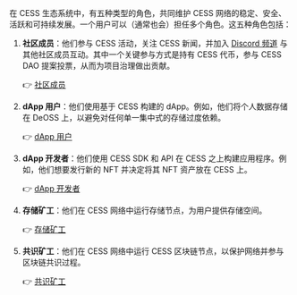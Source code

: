 在 CESS 生态系统中，有五种类型的角色，共同维护 CESS 网络的稳定、安全、活跃和可持续发展。一个用户可以（通常也会）担任多个角色。这五种角色包括：

1. **社区成员**：他们参与 CESS 活动，关注 CESS 新闻，并加入 [Discord 频道](https://discord.gg/cess) 与其他社区成员互动。其中一个关键参与方式是持有 CESS 代币，参与 CESS DAO 提案投票，从而为项目治理做出贡献。

   👉 [社区成员](community/README.md)

2. **dApp 用户**：他们使用基于 CESS 构建的 dApp。例如，他们将个人数据存储在 DeOSS 上，以避免对任何单一集中式的存储过度依赖。

   👉 [dApp 用户](user/README.md)

3. **dApp 开发者**：他们使用 CESS SDK 和 API 在 CESS 之上构建应用程序。例如，他们想要发行新的 NFT 并决定将其 NFT 资产放在 CESS 上。

   👉 [dApp 开发者](developer/README.md)

4. **存储矿工**：他们在 CESS 网络中运行存储节点，为用户提供存储空间。

   👉 [存储矿工](storage-miner/README.md)

5. **共识矿工**：他们在 CESS 网络中运行 CESS 区块链节点，以保护网络并参与区块链共识过程。

   👉 [共识矿工](consensus-miner/README.md)
